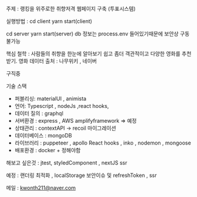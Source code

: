 주제 : 랭킹을 위주로한 취향저격 웹페이지 구축 (투표시스템)

실행방법 : 
cd client yarn start(client)

cd server yarn start(server) db 정보는 process.env 들어있기때문에 보안상 구동 불가능


핵심 철학 : 사람들의 취향을 한눈에 알아보기 쉽고 좀더 객관적이고 다양한 영화를 추천받기.
영화 데이터 출처  : 나무위키 , 네이버 

구직중 

기술 스택
- 퍼블리싱: materialUI , animista
- 언어: Typescript , nodeJs ,react hooks, 
- 데이터 질의  : graphql
- 서버환경 : express , AWS amplifyframework => 예정
- 상태관리 : contextAPI -> recoil 마이그레이션
- 데이터베이스 : mongoDB
- 라이브러리 : puppeteer , apollo React hooks , inko , nodemon , mongoose 
- 배포환경 : docker + 정해야함 

해보고 싶은것 : jtest, styledComponent , nextJS ssr

예정 : 랜더링 최적화 , localStorage 보안이슈 및 refreshToken , ssr


 
메일 : kwonth211@naver.com 

